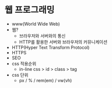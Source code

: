 # 웹 프로그래밍
- www(World Wide Web)
- 웹?
    - 브라우저와 서버와의 통신
    - HTTP를 활용한 서버와 브라우저의 커뮤니케이션
- HTTP(Hyper Text Transform Protocol)
- HTTPS
- SEO
- css 적용순위
    - in-line css > id > class > tag
- css 단위
    - px / % / rem(em) / vw(vh)
